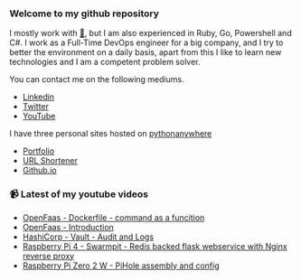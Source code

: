 ### Welcome to my github repository

I mostly work with [:snake:](https://www.python.org/), but I am also experienced in Ruby, Go, Powershell and C#. I work as a Full-Time DevOps engineer for a big company, and I try to better the environment on a daily basis, apart from this I like to learn new technologies and I am a competent problem solver.

You can contact me on the following mediums.
- [Linkedin](https://www.linkedin.com/in/r3ap3rpy)
- [Twitter](https://twitter.com/r3ap3rpy)
- [YouTube](https://www.youtube.com/channel/UC1qkMXH8d2I9DDAtBSeEHqg)

I have three personal sites hosted on [pythonanywhere](https://www.pythonanywhere.com/)
- [Portfolio](http://r3ap3rpy.pythonanywhere.com/)
- [URL Shortener](http://shortenpy.pythonanywhere.com/)
- [Github.io](https://r3ap3rpy.github.io/)

### :video_camera: Latest of my youtube videos
<!-- YOUTUBE:START -->
- [OpenFaas - Dockerfile - command as a funcition](https://www.youtube.com/watch?v=sKr5YHjeGcQ)
- [OpenFaas - Introduction](https://www.youtube.com/watch?v=Z4w83qldTLU)
- [HashiCorp - Vault - Audit and Logs](https://www.youtube.com/watch?v=ByVzFd9uzRI)
- [Raspberry Pi 4 - Swarmpit - Redis backed flask webservice with Nginx reverse proxy](https://www.youtube.com/watch?v=YC1QXgDAjbY)
- [Raspberry Pi Zero 2 W - PiHole assembly and config](https://www.youtube.com/watch?v=yEansmWf8HI)
<!-- YOUTUBE:END -->


